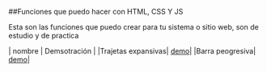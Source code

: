 ##Funciones que puedo hacer con HTML, CSS Y JS

Esta son las funciones que puedo crear para tu sistema o sitio web, son de estudio y de practica

| nombre | Demsotración |
|Trajetas expansivas| [demo](https://codepen.io/developerestefani/full/LYaPgBY)|
|Barra peogresiva| [demo](https://codepen.io/developerestefani/full/mdQezML)|